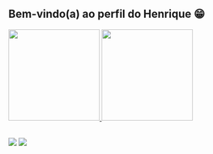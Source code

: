 ## Bem-vindo(a) ao perfil do Henrique 😁

 <div>
   <a href="https://github.com/rickybraga">
   <img height="180em" src="https://github-readme-stats.vercel.app/api?username=rickybraga&show_icons=true&theme=dracula&include_all_commits=true&count_private=true"/>
   <img height="180em" src="https://github-readme-stats.vercel.app/api/top-langs/?username=rickybraga&layout=compact&langs_count=6&theme=tokyonight"/>
</div>
    
<div style="display: inline_block"><br
  <link rel="stylesheet" type='text/css' href="https://cdn.jsdelivr.net/gh/devicons/devicon@latest/devicon.min.css" />
  <link rel="stylesheet" type='text/css' href="https://cdn.jsdelivr.net/gh/devicons/devicon@latest/devicon.min.css" />
  </div>

 
<div> 

  <a href="https://instagram.com/_eaae.ricky" target="_blank"><img src="https://img.shields.io/badge/-Instagram-%23E4405F?style=for-the-badge&logo=instagram&logoColor=white" target="_blank"></a>
  <a href="https://www.linkedin.com/in/henrique-braga" target="_blank"><img src="https://img.shields.io/badge/-LinkedIn-%230077B5?style=for-the-badge&logo=linkedin&logoColor=white" target="_blank"></a>
</div>

